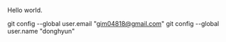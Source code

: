 Hello world.

  git config --global user.email "gim04818@gmail.com"
  git config --global user.name "donghyun"